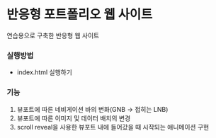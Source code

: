 # 반응형 포트폴리오 웹 사이트
연습용으로 구축한 반응형 웹 사이트

### 실행방법
- index.html 실행하기

### 기능
1. 뷰포트에 따른 네비게이션 바의 변화(GNB -> 접히는 LNB)
2. 뷰포트에 따른 이미지 및 데이터 배치의 변경
3. scroll reveal을 사용한 뷰포트 내에 들어갔을 때 시작되는 애니메이션 구현
